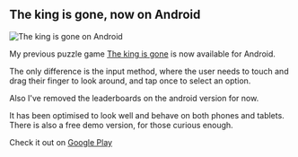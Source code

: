 ## The king is gone, now on Android

![The king is gone on Android](../images/news/the_king_is_gone-android.png "The king is gone playing on a tablet and a phone")

My previous puzzle game
<a class="menu" href="the_king_is_gone.html">The king is gone</a>
is now available for Android.

The only difference is the input method, where the user needs to touch and drag their finger to look around, and tap once to select an option.

Also I've removed the leaderboards on the android version for now.

It has been optimised to look well and behave on both phones and tablets. There is also a free demo version, for those curious enough.

Check it out on <a class="button" href="https://play.google.com/store/apps/details?id=org.darkdimension.the_king_is_gone">Google Play</a>
